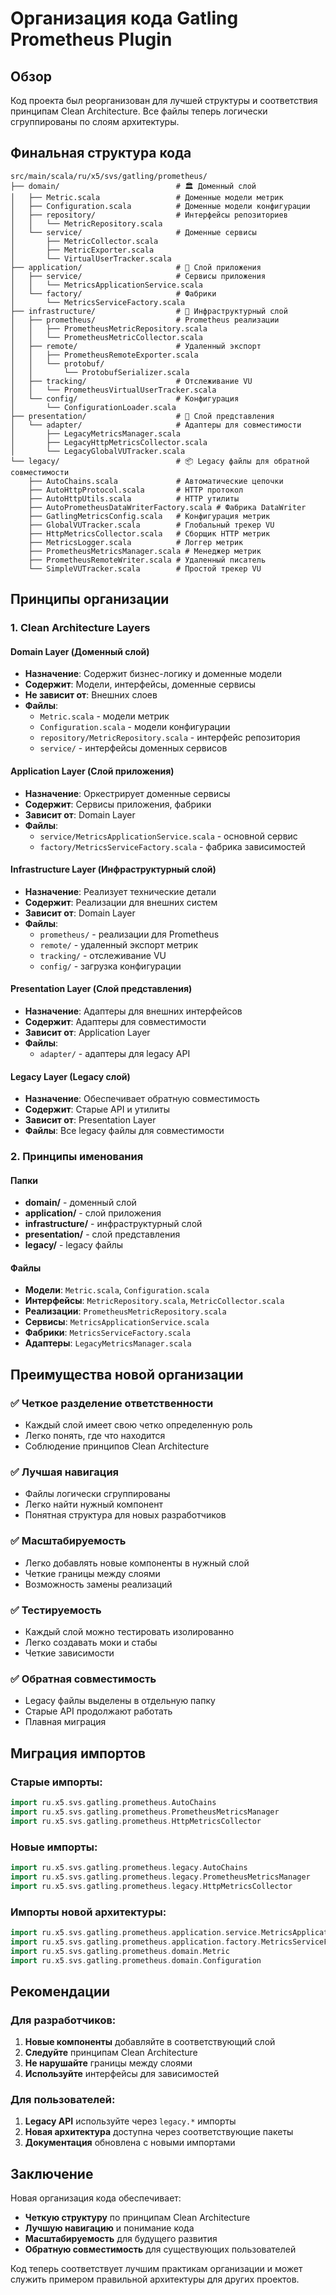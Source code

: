 # Организация кода Gatling Prometheus Plugin

## Обзор

Код проекта был реорганизован для лучшей структуры и соответствия принципам Clean Architecture. Все файлы теперь логически сгруппированы по слоям архитектуры.

## Финальная структура кода

```
src/main/scala/ru/x5/svs/gatling/prometheus/
├── domain/                          # 🏛️ Доменный слой
│   ├── Metric.scala                 # Доменные модели метрик
│   ├── Configuration.scala          # Доменные модели конфигурации
│   ├── repository/                  # Интерфейсы репозиториев
│   │   └── MetricRepository.scala
│   └── service/                     # Доменные сервисы
│       ├── MetricCollector.scala
│       ├── MetricExporter.scala
│       └── VirtualUserTracker.scala
├── application/                     # 🚀 Слой приложения
│   ├── service/                     # Сервисы приложения
│   │   └── MetricsApplicationService.scala
│   └── factory/                     # Фабрики
│       └── MetricsServiceFactory.scala
├── infrastructure/                  # 🔧 Инфраструктурный слой
│   ├── prometheus/                  # Prometheus реализации
│   │   ├── PrometheusMetricRepository.scala
│   │   └── PrometheusMetricCollector.scala
│   ├── remote/                      # Удаленный экспорт
│   │   ├── PrometheusRemoteExporter.scala
│   │   └── protobuf/
│   │       └── ProtobufSerializer.scala
│   ├── tracking/                    # Отслеживание VU
│   │   └── PrometheusVirtualUserTracker.scala
│   └── config/                      # Конфигурация
│       └── ConfigurationLoader.scala
├── presentation/                    # 🎨 Слой представления
│   └── adapter/                     # Адаптеры для совместимости
│       ├── LegacyMetricsManager.scala
│       ├── LegacyHttpMetricsCollector.scala
│       └── LegacyGlobalVUTracker.scala
└── legacy/                          # 📦 Legacy файлы для обратной совместимости
    ├── AutoChains.scala             # Автоматические цепочки
    ├── AutoHttpProtocol.scala       # HTTP протокол
    ├── AutoHttpUtils.scala          # HTTP утилиты
    ├── AutoPrometheusDataWriterFactory.scala # Фабрика DataWriter
    ├── GatlingMetricsConfig.scala   # Конфигурация метрик
    ├── GlobalVUTracker.scala        # Глобальный трекер VU
    ├── HttpMetricsCollector.scala   # Сборщик HTTP метрик
    ├── MetricsLogger.scala          # Логгер метрик
    ├── PrometheusMetricsManager.scala # Менеджер метрик
    ├── PrometheusRemoteWriter.scala # Удаленный писатель
    └── SimpleVUTracker.scala        # Простой трекер VU
```

## Принципы организации

### 1. Clean Architecture Layers

#### Domain Layer (Доменный слой)
- **Назначение**: Содержит бизнес-логику и доменные модели
- **Содержит**: Модели, интерфейсы, доменные сервисы
- **Не зависит от**: Внешних слоев
- **Файлы**:
  - `Metric.scala` - модели метрик
  - `Configuration.scala` - модели конфигурации
  - `repository/MetricRepository.scala` - интерфейс репозитория
  - `service/` - интерфейсы доменных сервисов

#### Application Layer (Слой приложения)
- **Назначение**: Оркестрирует доменные сервисы
- **Содержит**: Сервисы приложения, фабрики
- **Зависит от**: Domain Layer
- **Файлы**:
  - `service/MetricsApplicationService.scala` - основной сервис
  - `factory/MetricsServiceFactory.scala` - фабрика зависимостей

#### Infrastructure Layer (Инфраструктурный слой)
- **Назначение**: Реализует технические детали
- **Содержит**: Реализации для внешних систем
- **Зависит от**: Domain Layer
- **Файлы**:
  - `prometheus/` - реализации для Prometheus
  - `remote/` - удаленный экспорт метрик
  - `tracking/` - отслеживание VU
  - `config/` - загрузка конфигурации

#### Presentation Layer (Слой представления)
- **Назначение**: Адаптеры для внешних интерфейсов
- **Содержит**: Адаптеры для совместимости
- **Зависит от**: Application Layer
- **Файлы**:
  - `adapter/` - адаптеры для legacy API

#### Legacy Layer (Legacy слой)
- **Назначение**: Обеспечивает обратную совместимость
- **Содержит**: Старые API и утилиты
- **Зависит от**: Presentation Layer
- **Файлы**: Все legacy файлы для совместимости

### 2. Принципы именования

#### Папки
- **domain/** - доменный слой
- **application/** - слой приложения
- **infrastructure/** - инфраструктурный слой
- **presentation/** - слой представления
- **legacy/** - legacy файлы

#### Файлы
- **Модели**: `Metric.scala`, `Configuration.scala`
- **Интерфейсы**: `MetricRepository.scala`, `MetricCollector.scala`
- **Реализации**: `PrometheusMetricRepository.scala`
- **Сервисы**: `MetricsApplicationService.scala`
- **Фабрики**: `MetricsServiceFactory.scala`
- **Адаптеры**: `LegacyMetricsManager.scala`

## Преимущества новой организации

### ✅ Четкое разделение ответственности
- Каждый слой имеет свою четко определенную роль
- Легко понять, где что находится
- Соблюдение принципов Clean Architecture

### ✅ Лучшая навигация
- Файлы логически сгруппированы
- Легко найти нужный компонент
- Понятная структура для новых разработчиков

### ✅ Масштабируемость
- Легко добавлять новые компоненты в нужный слой
- Четкие границы между слоями
- Возможность замены реализаций

### ✅ Тестируемость
- Каждый слой можно тестировать изолированно
- Легко создавать моки и стабы
- Четкие зависимости

### ✅ Обратная совместимость
- Legacy файлы выделены в отдельную папку
- Старые API продолжают работать
- Плавная миграция

## Миграция импортов

### Старые импорты:
```scala
import ru.x5.svs.gatling.prometheus.AutoChains
import ru.x5.svs.gatling.prometheus.PrometheusMetricsManager
import ru.x5.svs.gatling.prometheus.HttpMetricsCollector
```

### Новые импорты:
```scala
import ru.x5.svs.gatling.prometheus.legacy.AutoChains
import ru.x5.svs.gatling.prometheus.legacy.PrometheusMetricsManager
import ru.x5.svs.gatling.prometheus.legacy.HttpMetricsCollector
```

### Импорты новой архитектуры:
```scala
import ru.x5.svs.gatling.prometheus.application.service.MetricsApplicationService
import ru.x5.svs.gatling.prometheus.application.factory.MetricsServiceFactory
import ru.x5.svs.gatling.prometheus.domain.Metric
import ru.x5.svs.gatling.prometheus.domain.Configuration
```

## Рекомендации

### Для разработчиков:
1. **Новые компоненты** добавляйте в соответствующий слой
2. **Следуйте** принципам Clean Architecture
3. **Не нарушайте** границы между слоями
4. **Используйте** интерфейсы для зависимостей

### Для пользователей:
1. **Legacy API** используйте через `legacy.*` импорты
2. **Новая архитектура** доступна через соответствующие пакеты
3. **Документация** обновлена с новыми импортами

## Заключение

Новая организация кода обеспечивает:
- **Четкую структуру** по принципам Clean Architecture
- **Лучшую навигацию** и понимание кода
- **Масштабируемость** для будущего развития
- **Обратную совместимость** для существующих пользователей

Код теперь соответствует лучшим практикам организации и может служить примером правильной архитектуры для других проектов.
